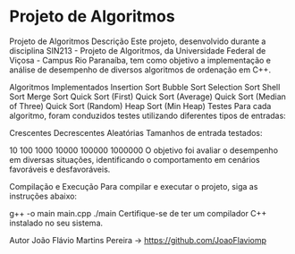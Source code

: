# Projeto de Algoritmos
Projeto de Algoritmos
Descrição
Este projeto, desenvolvido durante a disciplina SIN213 - Projeto de Algoritmos, da Universidade Federal de Viçosa - Campus Rio Paranaíba, tem como objetivo a implementação e análise de desempenho de diversos algoritmos de ordenação em C++.

Algoritmos Implementados
Insertion Sort
Bubble Sort
Selection Sort
Shell Sort
Merge Sort
Quick Sort (First)
Quick Sort (Average)
Quick Sort (Median of Three)
Quick Sort (Random)
Heap Sort (Min Heap)
Testes
Para cada algoritmo, foram conduzidos testes utilizando diferentes tipos de entradas:

Crescentes
Decrescentes
Aleatórias
Tamanhos de entrada testados:

10
100
1000
10000
100000
1000000
O objetivo foi avaliar o desempenho em diversas situações, identificando o comportamento em cenários favoráveis e desfavoráveis.

Compilação e Execução
Para compilar e executar o projeto, siga as instruções abaixo:

g++ -o main main.cpp
./main
Certifique-se de ter um compilador C++ instalado no seu sistema.

Autor
João Flávio Martins Pereira -> https://github.com/JoaoFlaviomp
